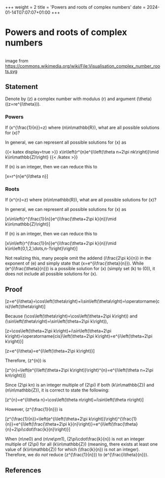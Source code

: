 +++
weight = 2
title = 'Powers and roots of complex numbers'
date = 2024-01-14T07:07:07+01:00
+++

# Powers and roots of complex numbers

<p align="center"><img alt="" src="/airspace/img/Visualisation_complex_number_roots.svg" /></p>

image from https://commons.wikimedia.org/wiki/File:Visualisation_complex_number_roots.svg

## Statement

Denote by \(z\) a complex number with modulus \(r\) and argument \(\theta\) (\(z=re^{i\theta}\)).

### Powers

If \(x^{\frac{1}{n}}=z\) where \(n\in\mathbb{R}\), what are all possible solutions for \(x\)?

In general, we can represent all possible solutions for \(x\) as

{{< katex display=true >}}
x\in\left\{r^{n}e^{i\left(\theta n+2\pi nk\right)}\mid k\in\mathbb{Z}\right\}
{{< /katex >}}

If \(n\) is an integer, then we can reduce this to

\[x=r^{n}e^{i\theta n}\]

### Roots

If \(x^{n}=z\) where \(n\in\mathbb{R}\), what are all possible solutions for \(x\)?

In general, we can represent all possible solutions for \(x\) as

\[x\in\left\{r^{\frac{1}{n}}e^{i\frac{\theta+2\pi k}{n}}\mid k\in\mathbb{Z}\right\}\]

If \(n\) is an integer, then we can reduce this to

\[x\in\left\{r^{\frac{1}{n}}e^{i\frac{\theta+2\pi k}{n}}\mid k\in\left\{0,1,2,\dots,n-1\right\}\right\}\]

Not realizing this, many people omit the addend \(i\frac{2\pi k}{n}\) in the exponent of \(e\) and simply state that \(x=e^{i\frac{\theta}{n}}\). While \(e^{i\frac{\theta}{n}}\) is a possible solution for \(x\) (simply set \(k\) to \(0\)), it does not include all possible solutions for \(x\).

## Proof

\[z=e^{i\theta}=\cos\left(\theta\right)+i\sin\left(\theta\right)=\operatorname{cis}\left(\theta\right)\]

Because \(\cos\left(\theta\right)=\cos\left(\theta+2\pi k\right)\) and \(\sin\left(\theta\right)=\sin\left(\theta+2\pi k\right)\),

\[z=\cos\left(\theta+2\pi k\right)+i\sin\left(\theta+2\pi k\right)=\operatorname{cis}\left(\theta+2\pi k\right)=e^{i\left(\theta+2\pi k\right)}\]

\[z=e^{i\theta}=e^{i\left(\theta+2\pi k\right)}\]

Therefore, \(z^{n}\) is

\[z^{n}=\left(e^{i\left(\theta+2\pi k\right)}\right)^{n}=e^{i\left(\theta n+2\pi kn\right)}\]

Since \(2\pi kn\) is an integer multiple of \(2\pi\) if both \(k\in\mathbb{Z}\) and \(n\in\mathbb{Z}\), it is correct to state the following:

\[z^{n}=e^{i\theta n}=\cos\left(\theta n\right)+i\sin\left(\theta n\right)\]

However, \(z^{\frac{1}{n}}\) is

\[z^{\frac{1}{n}}=\left(e^{i\left(\theta+2\pi k\right)}\right)^{\frac{1}{n}}=e^{i\left(\frac{\theta+2\pi k}{n}\right)}=e^{i\left(\frac{\theta}{n}+2\pi\cdot\frac{k}{n}\right)}\]

When \(n\ne0\) and \(n\ne\pm1\), \(2\pi\cdot\frac{k}{n}\) is not an integer multiple of \(2\pi\) for all \(k\in\mathbb{Z}\) (meaning, there exists at least one value of \(k\in\mathbb{Z}\) for which \(\frac{k}{n}\) is not an integer). Therefore, we do *not* reduce \(z^{\frac{1}{n}}\) to \(e^{\frac{i\theta}{n}}\).

## References